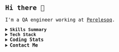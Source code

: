 <font style="font-family:monospace;">

## Hi there 👋

<span style="font-size:15px">I'm a QA engineer working at [Perelesoq](https://perelesoq.com).</span>


<details>
<summary>
 <b>Skills Summary</b>
</summary>

---

### 📑 Skills Summary

#### <u>Test Automation</u>

* Creating, executing and maintaining scripts to automate manual test cases.

#### <u>Manual Testing</u>

* Conducting testing on all testing stages as part of regular SDLC.
* Regression Testing, Smoke Testing, Feature Testing, Integration Testing.
* Defect management with Asana / Notion / Redmine.
* Testing documentation creation and maintenance.
* Coordinating with multiple departments for resolving issues.

---

</details>

<details>
<summary>
 <b>Tech Stack</b>
</summary>

---

### 💻 Tech Stack

#### <u>Programming Languages</u>

* <img src="src/img/python-original.svg" style="vertical-align: middle" width="25"> Python
* <img src="src/img/csharp-original.svg" style="vertical-align: middle" width="25"> C#

#### <u>Tools & Technologies</u>

* PyTest
* Selenium
* Git
* SQL
* Docker
* Unity 3D
* HTML, CSS
* Github Actions

---

</details>

<details>
<summary>
 <span style="font-family:monospace;font-size:15px"><b>Coding Stats</b></span>
</summary>


[![WakaTimeStats](https://github-readme-stats.vercel.app/api/wakatime?username=prog420&show_icons=true&theme=dracula&langs_count=5&layout=default)]()

---

[LeetCode Profile](https://leetcode.com/prog420/)

</details>

<details>
<summary>
 <span style="font-family:monospace;font-size:15px"><b>Contact Me</b></span>
</summary>

[Telegram](https://t.me/dmitry_b_v) | [LinkedIn](https://linkedin.com/in/dmitry-bv) | [E-Mail](](mailto:dima.babadeev@mail.ru))

</details>

</font>